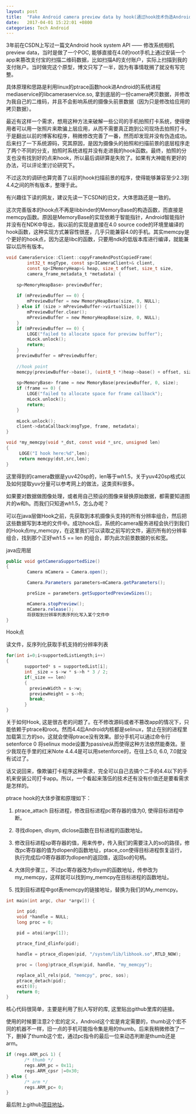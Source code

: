 ```yaml
---
layout: post
title:  "Fake Android camera preview data by hook(通过hook技术伪造Android摄像头前景数据)"
date:   2017-04-01 15:22:01 +0800
categories: Tech Android
---
```


3年前在CSDN上写过一篇文Android hook system API —— 修改系统相机preview data，当时是做了一个POC, 能够直接在4.0的root手机上通过安装一个app来篡改支付宝的扫描二维码数据，比如扫描A的支付账户，实际上扫描到我的支付账户。当时做完这个原型，博文只写了一半，因为有事情耽搁了就没有写完整。

具体原理和思路是利用linux的ptrace函数hook进Android的系统进程mediaservice的libcameraservice.so, 拿到底层的一份camera拷贝数据，并修改为我自己的二维码，并且不会影响系统的摄像头前景数据（因为只是修改给应用的拷贝数据）。

最近有这样一个需求，想用这种方法来破解一些公司的手机拍照打卡系统，使得使用者可以用一张照片来欺骗上层应用，从而不需要真正跑到公司现场去拍照打卡。于是翻出以前的博客和程序，稍微修改完善了一番，然而却发现并没有伪造成功。后来扫了一下系统源码，究其原因，是因为摄像头的拍照和扫描前景的底层程序走了两个不同的分支，拍照时系统进程并没有走进我的hook函数。最终，拍照的分支也没有找到好的点来hook，所以最后调研算是失败了。如果有大神能有更好的办法，可以评论里讨论研究下。

不过这次的调研也算完善了以前的hook扫描前景的程序，使得能够兼容至少2.3到4.4之间的所有版本，整理于此。

有兴趣往下读的网友，建议先读一下CSDN的旧文，大体思路还是一致的。

这次完善版本的hook点不再是libbinder的MemoryBase的构造函数，而直接是memcpy函数。原因是MemoryBase的实现依赖于智能指针，Android智能指针并没有在NDK中导出，我以前的实现是直接在4.0 source code的环境里编译的hook函数，这种实现方式兼容性很差，几乎只能兼容4.0的手机。其实memcpy是个更好的hook点，因为这是libc的函数，只要用ndk的低版本库进行编译，就能兼容以后所有版本。

```c
void CameraService::Client::copyFrameAndPostCopiedFrame(  
        int32_t msgType, const sp<ICameraClient>& client,  
        const sp<IMemoryHeap>& heap, size_t offset, size_t size,  
        camera_frame_metadata_t *metadata) {  
  
    sp<MemoryHeapBase> previewBuffer;  
  
    if (mPreviewBuffer == 0) {  
        mPreviewBuffer = new MemoryHeapBase(size, 0, NULL);  
    } else if (size > mPreviewBuffer->virtualSize()) {  
        mPreviewBuffer.clear();  
        mPreviewBuffer = new MemoryHeapBase(size, 0, NULL);  
    }  
    if (mPreviewBuffer == 0) {  
        LOGE("failed to allocate space for preview buffer");  
        mLock.unlock();  
        return;  
    }  
    previewBuffer = mPreviewBuffer;  
  
    //hook point
    memcpy(previewBuffer->base(), (uint8_t *)heap->base() + offset, size);  
  
    sp<MemoryBase> frame = new MemoryBase(previewBuffer, 0, size);  
    if (frame == 0) {  
        LOGE("failed to allocate space for frame callback");  
        mLock.unlock();  
        return;  
    }  
  
    mLock.unlock();  
    client->dataCallback(msgType, frame, metadata);  
}
```

```c
void *my_memcpy(void *_dst, const void *_src, unsigned len)
{
     LOGE("I hook here:%d",len);
     return memcpy(dst,src,len);
}
```
这里得到的camera数据是yuv420sp的，len等于w*h*1.5，关于yuv420sp格式以及如何提取yuv分量可以参考网上的做法，这类资料很多。

如果要对数据做图像处理，或者用自己预设的图像来替换原始数据，都需要知道图片的w和h。而我们只知道w*h*1.5，怎么办呢？

可以在java层做Hook之前，先获取到本机摄像头支持的所有分辨率组合，然后把这些数据写到本地的文件中。成功hook后，系统的camera服务进程会执行到我们的Hook点my_memcpy，在这里我们可以读取之前写的文件，遍历所有的分辨率组合，找到那个正好w*h*1.5 == len 的组合，即为此次前景数据的长和宽。

java应用层
```java
public void getCameraSupportedSize()
{
        Camera mCamera = Camera.open();

        Camera.Parameters parameters=mCamera.getParameters();

        preSize = parameters.getSupportedPreviewSizes();

        mCamera.stopPreview();
        mCamera.release();
        将获取到分辨率列表序列化写入某个文件中
}
```
Hook点

读文件，反序列化获取手机支持的分辨率列表
```java
for(int i=0;i<supportedListLength;i++)
{
       supported* s = supportedList[i];
       int _size = s->w * s->h * 3 / 2;
       if(_size == len)
       {
         previewWidth = s->w;
         previewHeight = s->h;
         break;
       }
}
```
关于如何Hook, 这是很古老的问题了。在不修改源码或者不篡改app的情况下，只能依赖于ptrace和root。然而4.4后Android内核都是selinux，禁止在别的进程里加载第三方的so，这就会使得ptrace没有效果。部分手机可以通过命令行setenforce 0 将selinux mode设置为passive从而使得这种方法依然能奏效。至少我现在手里的红米Note 4.4.4是可以用setenforce的，在往上5.0, 6.0, 7.0就没有试过了。

话又说回来，像欺骗打卡程序这种需求，完全可以自己去搞个二手的4.4以下的手机来安装公司打卡app。所以，一个看起来落伍的技术还有没有价值还是要看需求是怎样的。

ptrace hook的大体步骤和原理如下：

1.  ptrace_attach 目标进程，修改目标进程pc寄存器的值为0, 使得目标进程中断。

2. 寻找dlopen, dlsym, dlclose函数在目标进程的函数地址。

3. 修改目标进程sp寄存器的值，用来传参，传入我们的需要注入的so的路径，修改pc寄存器的值为dlopen的函数地址，ptace_con使得目标进程恢复运行，执行完成后r0寄存器即为dlopen的返回值，返回so的句柄。

4. 大体同步骤三，不过pc寄存器改为dlsym的函数地址，传参改为my_memcpy，这样就可以找到my_memcpy在目标进程的函数地址。

5. 找到目标进程中got表memcpy的链接地址，替换为我们的My_memcpy。
```c
int main(int argc, char *argv[]) {

    int pid;
    void *handle = NULL;
    long proc = 0;

    pid = atoi(argv[1]);
  
    ptrace_find_dlinfo(pid);

    handle = ptrace_dlopen(pid, "/system/lib/libhook.so",RTLD_NOW);

    proc = (long)ptrace_dlsym(pid, handle, "my_memcpy");

    replace_all_rels(pid, "memcpy", proc, sos);
    ptrace_detach(pid);
    exit(0);
    return 0;
}
```
核心代码很简单，主要是利用了别人写好的库,  这里贴出github里库的链接。

使用的时候要注意2个宏的定义，Android这个宏是肯定需要的，thumb这个宏不同的机器不一样，旧一点的手机可能指令集是用的thumb。后来我稍微修改了一下，删掉了thumb这个宏，通过pc指令的最后一位来动态判断是thumb还是arm。
```c
if (regs.ARM_pc& 1) {
       /* thumb */
       regs.ARM_pc = 0x11;
       regs.ARM_cpsr |=0x30;
} else {
       /* arm */
       regs.ARM_pc= 0;
}

```

最后附上github[项目地址]。

[项目地址]: https://github.com/vito11/CameraHook
